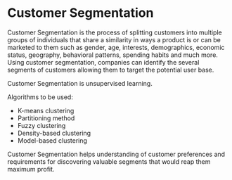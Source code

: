 # Customer Segmentation 

Customer Segmentation is the process of splitting customers into multiple groups of individuals that share a similarity in ways a product is or can be marketed to them such as gender, age, interests, demographics, economic status, geography, behavioral patterns, spending habits and much more. Using customer segmentation, companies can identify the several segments of customers allowing them to target the potential user base.

Customer Segmentation is unsupervised learning. 

Algorithms to be used:
* K-means clustering 
* Partitioning method
* Fuzzy clustering
* Density-based clustering
* Model-based clustering

Customer Segmentation helps understanding of customer preferences and requirements for discovering valuable segments that would reap them maximum profit.
